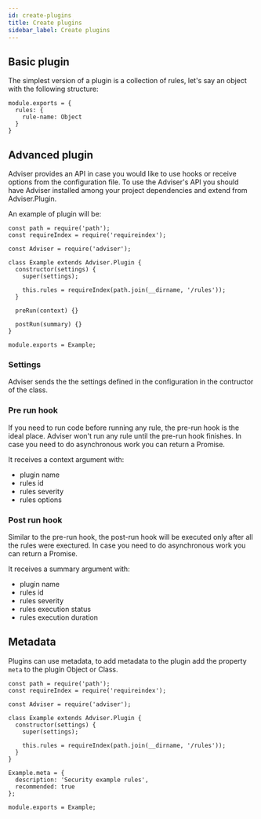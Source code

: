 ```yaml
---
id: create-plugins
title: Create plugins
sidebar_label: Create plugins
---
```


## Basic plugin

The simplest version of a plugin is a collection of rules, let's say an object with the following structure:

```
module.exports = {
  rules: {
    rule-name: Object
  }
}
```

## Advanced plugin

Adviser provides an API in case you would like to use hooks or receive options from the configuration file. To use the Adviser's API you should have Adviser installed among your project dependencies and extend from Adviser.Plugin.

An example of plugin will be:

```
const path = require('path');
const requireIndex = require('requireindex');

const Adviser = require('adviser');

class Example extends Adviser.Plugin {
  constructor(settings) {
    super(settings);

    this.rules = requireIndex(path.join(__dirname, '/rules'));
  }

  preRun(context) {}

  postRun(summary) {}
}

module.exports = Example;
```

### Settings

Adviser sends the the settings defined in the configuration in the contructor of the class.

### Pre run hook

If you need to run code before running any rule, the pre-run hook is the ideal place. Adviser won't run any rule until the pre-run hook finishes. In case you need to do asynchronous work you can return a Promise.

It receives a context argument with:

- plugin name
- rules id
- rules severity
- rules options

### Post run hook

Similar to the pre-run hook, the post-run hook will be executed only after all the rules were exectured. In case you need to do asynchronous work you can return a Promise.

It receives a summary argument with:

- plugin name
- rules id
- rules severity
- rules execution status
- rules execution duration

## Metadata

Plugins can use metadata, to add metadata to the plugin add the property `meta` to the plugin Object or Class.

```
const path = require('path');
const requireIndex = require('requireindex');

const Adviser = require('adviser');

class Example extends Adviser.Plugin {
  constructor(settings) {
    super(settings);

    this.rules = requireIndex(path.join(__dirname, '/rules'));
  }
}

Example.meta = {
  description: 'Security example rules',
  recommended: true
};

module.exports = Example;
```
